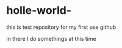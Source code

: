 # holle-world-
this is test repository for my first use github


in there I do somethings at this time
